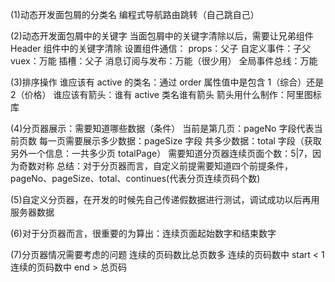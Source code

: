 (1)动态开发面包屑的分类名
编程式导航路由跳转（自己跳自己）

(2)动态开发面包屑中的关键字
当面包屑中的关键字清除以后，需要让兄弟组件 Header 组件中的关键字清除
设置组件通信：
props：父子
自定义事件：子父
vuex：万能
插槽：父子
消息订阅与发布：万能（很少用）
全局事件总线：万能

(3)排序操作
谁应该有 active 的类名：通过 order 属性值中是包含 1（综合）还是 2（价格）
谁应该有箭头：谁有 active 类名谁有箭头
箭头用什么制作：阿里图标库

(4)分页器展示：需要知道哪些数据（条件）
当前是第几页：pageNo 字段代表当前页数
每一页需要展示多少数据：pageSize 字段
共多少数据：total 字段（获取另外一个信息：一共多少页 totalPage）
需要知道分页器连续页面个数：5|7，因为奇数对称
总结：对于分页器而言，自定义前提需要知道四个前提条件， pageNo、pageSize、total、continues(代表分页连续页码个数)

(5)自定义分页器，在开发的时候先自己传递假数据进行测试，调试成功以后再用服务器数据

(6)对于分页器而言，很重要的为算出：连续页面起始数字和结束数字

(7)分页器情况需要考虑的问题
连续的页码数比总页数多
连续的页码数中 start < 1
连续的页码数中 end > 总页码
